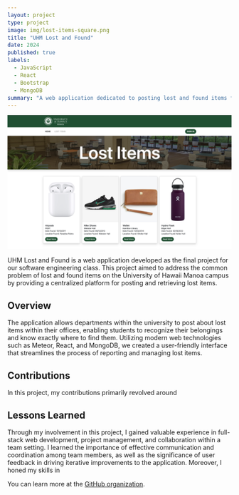 ```yaml
---
layout: project
type: project
image: img/lost-items-square.png
title: "UHM Lost and Found"
date: 2024
published: true
labels:
  - JavaScript
  - React
  - Bootstrap
  - MongoDB
summary: "A web application dedicated to posting lost and found items for the University of Hawaii Manoa campus."
---
```

<p align="center">
  <img src="../img/lost-items-full.png" width="600" />
</p>

UHM Lost and Found is a web application developed as the final project for our software engineering class. This project aimed to address the common problem of lost and found items on the University of Hawaii Manoa campus by providing a centralized platform for posting and retrieving lost items.

## Overview
The application allows departments within the university to post about lost items within their offices, enabling students to recognize their belongings and know exactly where to find them. Utilizing modern web technologies such as Meteor, React, and MongoDB, we created a user-friendly interface that streamlines the process of reporting and managing lost items.

## Contributions
In this project, my contributions primarily revolved around

## Lessons Learned
Through my involvement in this project, I gained valuable experience in full-stack web development, project management, and collaboration within a team setting. I learned the importance of effective communication and coordination among team members, as well as the significance of user feedback in driving iterative improvements to the application. Moreover, I honed my skills in 

You can learn more at the [GitHub organization](https://github.com/uhm-lost-and-found).
